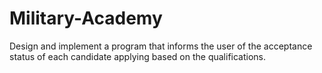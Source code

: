 # Military-Academy
Design and implement a program that informs the user of the acceptance status of each candidate applying based on the qualifications.
